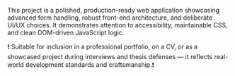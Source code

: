 This project is a polished, production-ready web application showcasing advanced form handling,
robust front-end architecture, and deliberate UI/UX choices. It demonstrates attention to accessibility,
maintainable CSS, and clean DOM-driven JavaScript logic. 








❗
Suitable for inclusion in a professional portfolio, on a CV, or as a showcased project during interviews and
thesis defenses — it reflects real-world development standards and craftsmanship.❗

